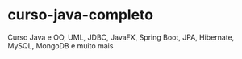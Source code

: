 # curso-java-completo
Curso Java e OO, UML, JDBC, JavaFX, Spring Boot, JPA, Hibernate, MySQL, MongoDB e muito mais
